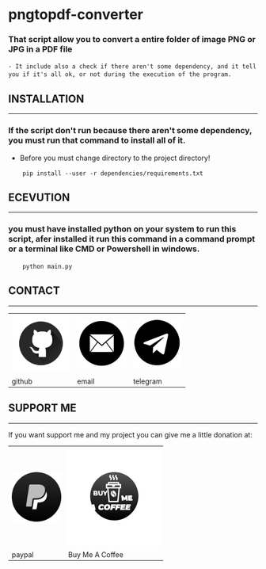 # pngtopdf-converter
### That script allow you to convert a entire folder of image PNG or JPG in a PDF file
    - It include also a check if there aren't some dependency, and it tell you if it's all ok, or not during the execution of the program. 

## INSTALLATION
---
### If the script don't run because there aren't some dependency, you must run that command to install all of it.

-   <p style="color: #ff000"> Before you must change directory to the project directory! </-p>
```
    pip install --user -r dependencies/requirements.txt
```

## ECEVUTION
---
### you must have installed python on your system to run this script, afer installed it run this command in a command prompt or a terminal like CMD or Powershell in windows.

```
    python main.py
```
## CONTACT
---
<center>
  <table border=0>
    <tr>
      <td>
        <a href="https://github.com/D3ENNY">
          <img src="assets/img/github.png" alt="github" height="118px">
        </a>
      </td>
      <td>
        <a href="mailto:denysraimondi06@gmail.com">
          <img src="assets/img/gmail.png" alt="email" height="100px">
        </a>
      </td>
        <td>
          <a href="https://t.me/D3ENNY04">
            <img src="assets/img/telegram.png" alt="telegram" height="100px">
          </a>
      </td>
    </tr>
    <tr>
      <td>github</td>
      <td>email</td>
      <td>telegram</td>
    </tr>
  </table>
</center>

## SUPPORT ME
---
If you want support me and my project you can give me a little donation at:
<center>
  <table border=0>
    <tr>
      <td>
        <a href="https://paypal.me/denysraimondi">
          <img src="assets/img/paypal.png" height="100px">
        </a>
      </td>
      <td>
        <a href="https://www.buymeacoffee.com/D3ENNY">
          <img src="assets/img/buyMeACoffee.png" height="200px" >
        </a>
      </td>
    </tr>
    <tr>
      <td>paypal</td>
      <td>Buy Me A Coffee</td>
    </tr>
  </table>
</center>
    

